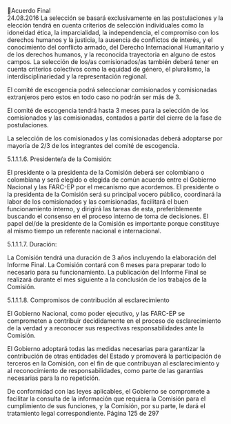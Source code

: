 Acuerdo Final  
24.08.2016 
La  selección  se  basará  exclusivamente  en  las  postulaciones  y  la  elección  tendrá  en  cuenta  criterios  de 
selección individuales como la idoneidad ética, la imparcialidad, la independencia, el compromiso con los 
derechos  humanos  y  la  justicia,  la  ausencia  de  conflictos  de  interés,  y  el  conocimiento  del  conflicto 
armado, del Derecho Internacional Humanitario y de los derechos humanos, y la reconocida trayectoria 
en  alguno  de  estos  campos.  La  selección  de  los/as  comisionados/as  también  deberá  tener  en  cuenta 
criterios colectivos como la equidad de género, el pluralismo, la interdisciplinariedad y la representación 
regional. 
 
El comité de escogencia podrá seleccionar comisionados y comisionadas extranjeros pero estos en todo 
caso no podrán ser más de 3. 
 
El comité de escogencia tendrá hasta 3 meses para la selección de los comisionados y las comisionadas, 
contados a partir del cierre de la fase de postulaciones. 
 
La  selección  de  los  comisionados  y  las  comisionadas  deberá  adoptarse  por  mayoría  de  2/3  de  los 
integrantes del comité de escogencia.  
 
5.1.1.1.6. Presidente/a de la Comisión: 
 
El presidente o la presidenta de la Comisión deberá ser colombiano o colombiana y será elegido o elegida 
de  común  acuerdo  entre  el  Gobierno  Nacional  y  las  FARC-EP  por  el  mecanismo  que  acordemos.  El 
presidente  o  la  presidenta  de  la  Comisión  será  su  principal  vocero  público,  coordinará  la  labor  de  los 
comisionados y las comisionadas, facilitará el buen funcionamiento interno, y dirigirá las tareas de esta, 
preferiblemente buscando el consenso en el proceso interno de toma de decisiones. El papel del/de la 
presidente  de  la  Comisión  es  importante  porque  constituye  al  mismo  tiempo  un  referente  nacional  e 
internacional. 
 
5.1.1.1.7. Duración: 
 
La  Comisión  tendrá  una  duración  de  3  años  incluyendo  la  elaboración  del  Informe  Final.  La  Comisión 
contará con 6 meses para preparar todo lo necesario para su funcionamiento. La publicación del Informe 
Final se realizará durante el mes siguiente a la conclusión de los trabajos de la Comisión. 
 
5.1.1.1.8. Compromisos de contribución al esclarecimiento 
 
El Gobierno Nacional, como poder ejecutivo, y las FARC-EP se comprometen a contribuir decididamente 
en el proceso de esclarecimiento de la verdad y a reconocer sus respectivas responsabilidades ante la 
Comisión.  
 
El Gobierno adoptará todas las medidas necesarias para garantizar la contribución de otras entidades del 
Estado  y  promoverá  la  participación  de  terceros  en  la  Comisión,  con  el  fin  de  que  contribuyan  al 
esclarecimiento y al reconocimiento de responsabilidades, como parte de las garantías necesarias para la 
no repetición.  
 
De  conformidad  con  las  leyes  aplicables,  el  Gobierno  se  compromete  a  facilitar  la  consulta  de  la 
información que requiera la Comisión para el cumplimiento de sus funciones, y la Comisión, por su parte, 
le dará el tratamiento legal correspondiente. 
Página 125 de 297 
 

